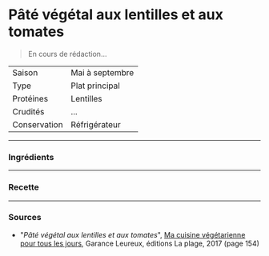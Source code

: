 # Pâté végétal aux lentilles et aux tomates

> En cours de rédaction...

| | |
|:---|:---|
| Saison | Mai à septembre |
| Type | Plat principal |
| Protéines | Lentilles |
| Crudités | ... |
| Conservation | Réfrigérateur |

---

### Ingrédients


---

### Recette


---

### Sources

* "*Pâté végétal aux lentilles et aux tomates*", [Ma cuisine végétarienne pour tous les jours](https://www.laplage.fr/catalogue/ma-cuisine-vegetarienne-pour-tous-les-jours-garance-leureux-2/), Garance Leureux, éditions La plage, 2017 (page 154)
